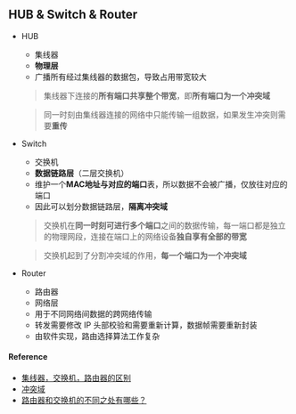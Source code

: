 ## HUB & Switch & Router

* HUB
    * 集线器
    * **物理层**
    * 广播所有经过集线器的数据包，导致占用带宽较大
    > 集线器下连接的**所有端口共享整个带宽**，即**所有端口为一个冲突域**

    > 同一时刻由集线器连接的网络中只能传输一组数据，如果发生冲突则需要**重传**

* Switch
    * 交换机
    * **数据链路层**（二层交换机）
    * 维护一个**MAC地址与对应的端口**表，所以数据不会被广播，仅放往对应的端口
    * 因此可以划分数据链路层，**隔离冲突域**
    > 交换机在**同一时刻可进行多个端口**之间的数据传输，每一端口都是独立的物理网段，连接在端口上的网络设备**独自享有全部的带宽**

    > 交换机起到了分割冲突域的作用，**每一个端口为一个冲突域**

* Router
    * 路由器
    * 网络层
    * 用于不同网络间数据的跨网络传输
    * 转发需要修改 IP 头部校验和需要重新计算，数据帧需要重新封装
    * 由软件实现，路由选择算法工作复杂


#### Reference
* [集线器，交换机，路由器的区别](https://www.bilibili.com/video/av30999089)
* [冲突域](https://baike.baidu.com/item/%E5%86%B2%E7%AA%81%E5%9F%9F)
* [路由器和交换机的不同之处有哪些？](https://www.zhihu.com/question/20465477)